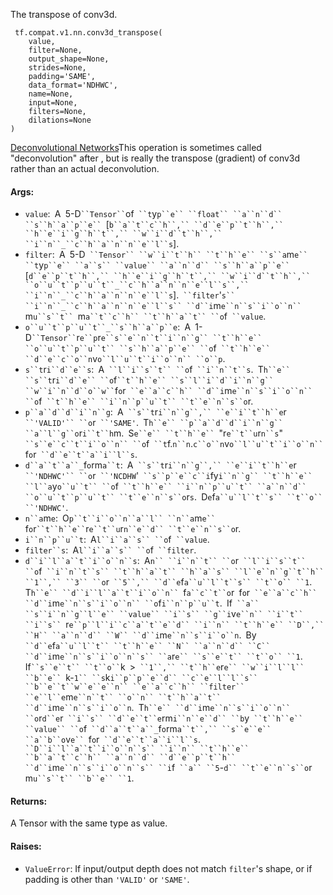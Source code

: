 
The transpose of conv3d.

```
 tf.compat.v1.nn.conv3d_transpose(
    value,
    filter=None,
    output_shape=None,
    strides=None,
    padding='SAME',
    data_format='NDHWC',
    name=None,
    input=None,
    filters=None,
    dilations=None
)
```
[Deconvolutional Networks](https://www.matthewzeiler.com/mattzeiler/deconvolutionalnetworks.pdf)This operation is sometimes called "deconvolution" after , but is really the transpose (gradient) of conv3d rather than an actual deconvolution.

#### Args:
- `value`:` `A` `5-D` ``Tensor`` `of` ``t`y`p``e`` ``float`` ``a``n``d`` ``s``h``a``p``e`` `[`b``a``t``c``h``,`` ``d``e``p``t``h``,`` ``h``e``i``g``h``t``,`` ``w``i``d``t``h``,`` ``i``n``_``c``h``a``n``n``e``l``s`].
- `filter`:` `A` `5-D` ``Tensor`` ``w``i``t``h`` ``t``h``e`` ``s``a`m`e`` ``t`y`p``e`` ``a``s`` ``value`` ``a``n``d`` ``s``h``a``p``e`` `[`d``e``p``t``h``,`` ``h``e``i``g``h``t``,`` ``w``i``d``t``h``,`` ``o``u``t``p``u``t``_``c``h``a``n``n``e``l``s``,`` ``i``n``_``c``h``a``n``n``e``l``s`].` ``filter`'`s`` ``i``n``_``c``h``a``n``n``e``l``s`` ``d``i`m`e``n``s``i``o``n`` `m`u``s``t`` `m`a``t``c``h`` ``t``h``a``t`` ``o`f` ``value`.
- `o``u``t``p``u``t``_``s``h``a``p``e`:` `A` `1-D` ``Tensor`` `r`e``p`r`e``s``e``n``t``i``n``g`` ``t``h``e`` ``o``u``t``p``u``t`` ``s``h``a``p``e`` ``o`f` ``t``h``e`` ``d``e``c``o``n`v`o``l``u``t``i``o``n`` ``o``p`.
- `s``t`r`i``d``e``s`:` `A` ``l``i``s``t`` ``o`f` ``i``n``t``s`.` `T`h``e`` ``s``t`r`i``d``e`` ``o`f` ``t``h``e`` ``s``l``i``d``i``n``g`` ``w``i``n``d``o``w`` `f`o`r` ``e``a``c``h`` ``d``i`m`e``n``s``i``o``n`` ``o`f` ``t``h``e`` ``i``n``p``u``t`` ``t``e``n``s``o`r.
- `p``a``d``d``i``n``g`:` `A` ``s``t`r`i``n``g``,`` ``e``i``t``h``e`r` ``'VALID'`` ``o`r` ``'SAME'`.` `T`h``e`` ``p``a``d``d``i``n``g`` ``a``l``g``o`r`i``t``h`m.` `S`e``e`` ``t``h``e`` `"r`e``t``u`r`n``s`"` ``s``e``c``t``i``o``n`` ``o`f` ``t`f.`n``n`.`c``o``n`v`o``l``u``t``i``o``n`` `f`o`r` ``d``e``t``a``i``l``s`.
- `d``a``t``a``_`f`o`rm`a``t`:` `A` ``s``t`r`i``n``g``,`` ``e``i``t``h``e`r` ``'NDHWC'`` ``o`r` ``'NCDHW`'` ``s``p``e``c``i`fy`i``n``g`` ``t``h``e`` ``l``a`y`o``u``t`` ``o`f` ``t``h``e`` ``i``n``p``u``t`` ``a``n``d`` ``o``u``t``p``u``t`` ``t``e``n``s``o`r`s`.` `D`e`f`a``u``l``t``s`` ``t``o`` ``'NDHWC'`.
- `n``a`m`e`:` `O`p``t``i``o``n``a``l`` ``n``a`m`e`` `f`o`r` ``t``h``e`` `r`e``t``u`r`n``e``d`` ``t``e``n``s``o`r.
- `i``n``p``u``t`:` `A`l``i``a``s`` ``o`f` ``value`.
- `filter``s`:` `A`l``i``a``s`` ``o`f` ``filter`.
- `d``i``l``a``t``i``o``n``s`:` `A`n`` ``i``n``t`` ``o`r` ``l``i``s``t`` ``o`f` ``i``n``t``s`` ``t``h``a``t`` ``h``a``s`` ``l``e``n``g``t``h`` ``1``,`` ``3`` ``o`r` ``5``,`` ``d``e`f`a``u``l``t``s`` ``t``o`` ``1`.` `T`h``e`` ``d``i``l``a``t``i``o``n`` `f`a``c``t``o`r` `f`o`r` ``e``a``c``h`` ``d``i`m`e``n``s``i``o``n`` ``o`f`i``n``p``u``t`.` `If` ``a`` ``s``i``n``g``l``e`` ``value`` ``i``s`` ``g``i`v`e``n`` ``i``t`` ``i``s`` `r`e``p``l``i``c``a``t``e``d`` ``i``n`` ``t``h``e`` ``D``,`` ``H`` ``a``n``d`` ``W`` ``d``i`m`e``n``s``i``o``n`.` `By` ``d``e`f`a``u``l``t`` ``t``h``e`` ``N`` ``a``n``d`` ``C`` ``d``i`m`e``n``s``i``o``n``s`` ``a`r`e`` ``s``e``t`` ``t``o`` ``1`.` `If` ``s``e``t`` ``t``o`` `k` `>` ``1``,`` ``t``h``e`r`e`` ``w``i``l``l`` ``b``e`` `k-`1`` ``s`k`i``p``p``e``d`` ``c``e``l``l``s`` ``b``e``t``w``e``e``n`` ``e``a``c``h`` ``filter`` ``e``l``e`m`e``n``t`` ``o``n`` ``t``h``a``t`` ``d``i`m`e``n``s``i``o``n`.` `T`h``e`` ``d``i`m`e``n``s``i``o``n`` ``o`r`d``e`r` ``i``s`` ``d``e``t``e`rm`i``n``e``d`` ``b`y` ``t``h``e`` ``value`` ``o`f` ``d``a``t``a``_`f`o`rm`a``t``,`` ``s``e``e`` ``a``b``o`v`e`` `f`o`r` ``d``e``t``a``i``l``s`.` ``D``i``l``a``t``i``o``n``s`` ``i``n`` ``t``h``e`` ``b``a``t``c``h`` ``a``n``d`` ``d``e``p``t``h`` ``d``i`m`e``n``s``i``o``n``s`` ``i`f` ``a`` ``5`-`d`` ``t``e``n``s``o`r` `m`u``s``t`` ``b``e`` ``1`.
#### Returns:

A Tensor with the same type as value.
#### Raises:
- `ValueError`: If input/output depth does not match `filter`'s shape, or if padding is other than `'VALID'` or `'SAME'`.
